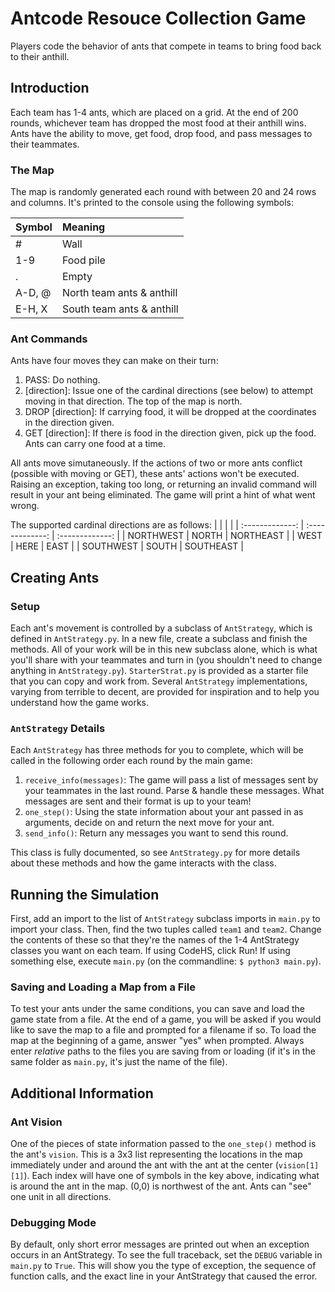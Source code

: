 # Antcode Resouce Collection Game
Players code the behavior of ants that compete in teams to bring food back to their anthill.

## Introduction
Each team has 1-4 ants, which are placed on a grid. At the end of 200 rounds, whichever team has dropped the most food at their anthill wins. Ants have the ability to move, get food, drop food, and pass messages to their teammates.

### The Map
The map is randomly generated each round with between 20 and 24 rows and columns.
It's printed to the console using the following symbols:

| Symbol         | Meaning       |
| :------------- | :------------- |
| #              | Wall           |
| 1-9            | Food pile      |
| .              | Empty          |
| A-D, @         | North team ants & anthill |
| E-H, X         | South team ants & anthill |

### Ant Commands
Ants have four moves they can make on their turn:
1. PASS: Do nothing.
2. [direction]: Issue one of the cardinal directions (see below) to attempt moving in that direction. The top of the map is north.
3. DROP [direction]: If carrying food, it will be dropped at the coordinates in the direction given.
4. GET [direction]: If there is food in the direction given, pick up the food. Ants can carry one food at a time.

All ants move simutaneously. If the actions of two or more ants conflict (possible with moving or GET), these ants' actions won't be executed. Raising an exception, taking too long, or returning an invalid command will result in your ant being eliminated. The game will print a hint of what went wrong.

The supported cardinal directions are as follows:
|                |                 |                |
| :-------------: | :-------------: | :-------------: |
| NORTHWEST       | NORTH           | NORTHEAST       |
| WEST            | HERE            | EAST            |
| SOUTHWEST       | SOUTH           | SOUTHEAST       |

## Creating Ants
### Setup
Each ant's movement is controlled by a subclass of `AntStrategy`,
which is defined in `AntStrategy.py`.
In a new file, create a subclass and finish the methods.
All of your work will be in this new subclass alone, which is what you'll share with your teammates and turn in (you shouldn't need to change anything in `AntStrategy.py`).
`StarterStrat.py` is provided as a starter file that you can copy and work from.
Several `AntStrategy` implementations, varying from terrible to decent, are provided for inspiration and to help you understand how the game works.

### `AntStrategy` Details
Each `AntStrategy` has three methods for you to complete, which will be called in the following order each round by the main game:
1. `receive_info(messages)`: The game will pass a list of messages sent by your teammates in the last round. Parse & handle these messages. What messages are sent and their format is up to your team!
2. `one_step()`: Using the state information about your ant passed in as arguments, decide on and return the next move for your ant.
3. `send_info()`: Return any messages you want to send this round.

This class is fully documented, so see `AntStrategy.py` for more details about these methods and how the game interacts with the class.

## Running the Simulation
First, add an import to the list of `AntStrategy` subclass imports in `main.py` to import your class.
Then, find the two tuples called `team1` and `team2`.
Change the contents of these so that they're the names of the 1-4 AntStrategy classes you want on each team.
If using CodeHS, click Run! If using something else, execute `main.py` (on the commandline: `$ python3 main.py`).

### Saving and Loading a Map from a File
To test your ants under the same conditions,
you can save and load the game state from a file.
At the end of a game,
you will be asked if you would like to save the map to a file and prompted for a filename if so.
To load the map at the beginning of a game,
answer "yes" when prompted.
Always enter *relative* paths to the files you are saving from or loading
(if it's in the same folder as `main.py`, it's just the name of the file).

## Additional Information
### Ant Vision
One of the pieces of state information passed to the `one_step()` method is the ant's `vision`.
This is a 3x3 list representing the locations in the map immediately under and around the ant with the ant at the center (`vision[1][1]`).
Each index will have one of symbols in the key above, indicating what is around the ant in the map.
(0,0) is northwest of the ant.
Ants can "see" one unit in all directions.

### Debugging Mode
By default, only short error messages are printed out when an exception occurs in an AntStrategy.
To see the full traceback,
set the `DEBUG` variable in `main.py` to `True`.
This will show you the type of exception, the sequence of function calls, and the exact line in your AntStrategy that caused the error.
